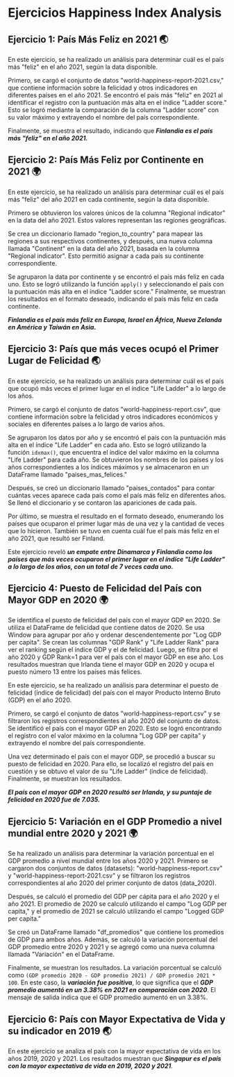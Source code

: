 # Ejercicios Happiness Index Analysis

## Ejercicio 1: País Más Feliz en 2021 🌏

En este ejercicio, se ha realizado un análisis para determinar cuál es el país más "feliz" en el año 2021, según la data disponible.

Primero, se cargó el conjunto de datos "world-happiness-report-2021.csv," que contiene información sobre la felicidad y otros indicadores en diferentes países en el año 2021. Se encontró el país más "feliz" en 2021 al identificar el registro con la puntuación más alta en el índice "Ladder score." Esto se logró mediante la comparación de la columna "Ladder score" con su valor máximo y extrayendo el nombre del país correspondiente.

Finalmente, se muestra el resultado, indicando que ***Finlandia es el país más "feliz" en el año 2021.***

## Ejercicio 2: País Más Feliz por Continente en 2021 🌍

En este ejercicio, se ha realizado un análisis para determinar cuál es el país más "feliz" del año 2021 en cada continente, según la data disponible.

Primero se obtuvieron los valores únicos de la columna "Regional indicator" en la data del año 2021. Estos valores representan las regiones geográficas.

Se crea un diccionario llamado "region_to_country" para mapear las regiones a sus respectivos continentes, y después, una nueva columna llamada "Continent" en la data del año 2021, basada en la columna "Regional indicator". Esto permitió asignar a cada país su continente correspondiente.

Se agruparon la data por continente y se encontró el país más feliz en cada uno. Esto se logró utilizando la función `apply()` y seleccionando el país con la puntuación más alta en el índice "Ladder score." Finalmente, se muestran los resultados en el formato deseado, indicando el país más feliz en cada continente.

***Finlandia es el país más feliz en Europa, Israel en África, Nueva Zelanda en América y Taiwán en Asia.***

## Ejercicio 3: País que más veces ocupó el Primer Lugar de Felicidad 🌏

En este ejercicio, se ha realizado un análisis para determinar cuál es el país que ocupó más veces el primer lugar en el índice "Life Ladder" a lo largo de los años.

Primero, se cargó el conjunto de datos "world-happiness-report.csv", que contiene información sobre la felicidad y otros indicadores económicos y sociales en diferentes países a lo largo de varios años.

Se agruparon los datos por año y se encontró el país con la puntuación más alta en el índice "Life Ladder" en cada año. Esto se logró utilizando la función `idxmax()`, que encuentra el índice del valor máximo en la columna "Life Ladder" para cada año. Se obtuvieron los nombres de los países y los años correspondientes a los índices máximos y se almacenaron en un DataFrame llamado "paises_mas_felices."

Después, se creó un diccionario llamado "paises_contados" para contar cuántas veces aparece cada país como el país más feliz en diferentes años. Se llenó el diccionario y se contaron las apariciones de cada país.

Por último, se muestra el resultado en el formato deseado, enumerando los países que ocuparon el primer lugar más de una vez y la cantidad de veces que lo hicieron. También se tuvo en cuenta cuál fue el país más feliz en el año 2021, que resultó ser Finland.

Este ejercicio reveló ***un empate entre Dinamarca y Finlandia como los países que más veces ocuparon el primer lugar en el índice "Life Ladder" a lo largo de los años, con un total de 7 veces cada uno.***

## Ejercicio 4: Puesto de Felicidad del País con Mayor GDP en 2020 🌍

Se identifica el puesto de felicidad del país con el mayor GDP en 2020. Se utiliza el DataFrame de felicidad que contiene datos de 2020. Se usa Window para agrupar por año y ordenar descendentemente por "Log GDP per capita". Se crean las columnas "GDP Rank" y "Life Ladder Rank" para ver el ranking según el índice GDP y el de felicidad. Luego, se filtra por el año 2020 y GDP Rank=1 para ver el país con el mayor GDP en ese año. Los resultados muestran que Irlanda tiene el mayor GDP en 2020 y ocupa el puesto número 13 entre los países más felices.


En este ejercicio, se ha realizado un análisis para determinar el puesto de felicidad (índice de felicidad) del país con el mayor Producto Interno Bruto (GDP) en el año 2020. 

Primero, se cargó el conjunto de datos "world-happiness-report.csv" y se filtraron los registros correspondientes al año 2020 del conjunto de datos. Se identificó el país con el mayor GDP en 2020. Esto se logró encontrando el registro con el valor máximo en la columna "Log GDP per capita" y extrayendo el nombre del país correspondiente.

Una vez determinado el país con el mayor GDP, se procedió a buscar su puesto de felicidad en 2020. Para ello, se localizó el registro del país en cuestión y se obtuvo el valor de su "Life Ladder" (índice de felicidad). Finalmente, se muestran los resultados.

***El país con el mayor GDP en 2020 resultó ser Irlanda, y su puntaje de felicidad en 2020 fue de 7.035.***

## Ejercicio 5: Variación en el GDP Promedio a nivel mundial entre 2020 y 2021 🌍

Se ha realizado un análisis para determinar la variación porcentual en el GDP promedio a nivel mundial entre los años 2020 y 2021. Primero se cargaron dos conjuntos de datos (datasets): "world-happiness-report.csv" y "world-happiness-report-2021.csv" y se filtraron los registros correspondientes al año 2020 del primer conjunto de datos (data_2020).

Después, se calculó el promedio del GDP per cápita para el año 2020 y el año 2021. El promedio de 2020 se calculó utilizando el campo "Log GDP per capita," y el promedio de 2021 se calculó utilizando el campo "Logged GDP per capita."

Se creó un DataFrame llamado "df_promedios" que contiene los promedios de GDP para ambos años. Además, se calculó la variación porcentual del GDP promedio entre 2020 y 2021 y se agregó como una nueva columna llamada "Variación" en el DataFrame.

Finalmente, se muestran los resultados. La variación porcentual se calculó como `(GDP promedio 2020 - GDP promedio 2021) / GDP promedio 2021 * 100`. En este caso, la ***variación fue positiva***, lo que significa que el ***GDP promedio aumentó en un 3.38% en 2021 en comparación con 2020***. El mensaje de salida indica que el GDP promedio aumentó en un 3.38%.

## Ejercicio 6: País con Mayor Expectativa de Vida y su indicador en 2019 🌏

En este ejercicio se analiza el país con la mayor expectativa de vida en los años 2019, 2020 y 2021. Los resultados muestran que ***Singapur es el país con la mayor expectativa de vida en 2019, 2020 y 2021***.